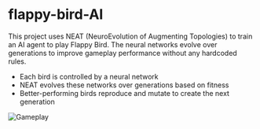 # flappy-bird-AI
This project uses NEAT (NeuroEvolution of Augmenting Topologies) to train an AI agent to play Flappy Bird. The neural networks evolve over generations to improve gameplay performance without any hardcoded rules.

- Each bird is controlled by a neural network
- NEAT evolves these networks over generations based on fitness
- Better-performing birds reproduce and mutate to create the next generation

<img src="imgs/fb-animation.gif" alt="Gameplay" />
